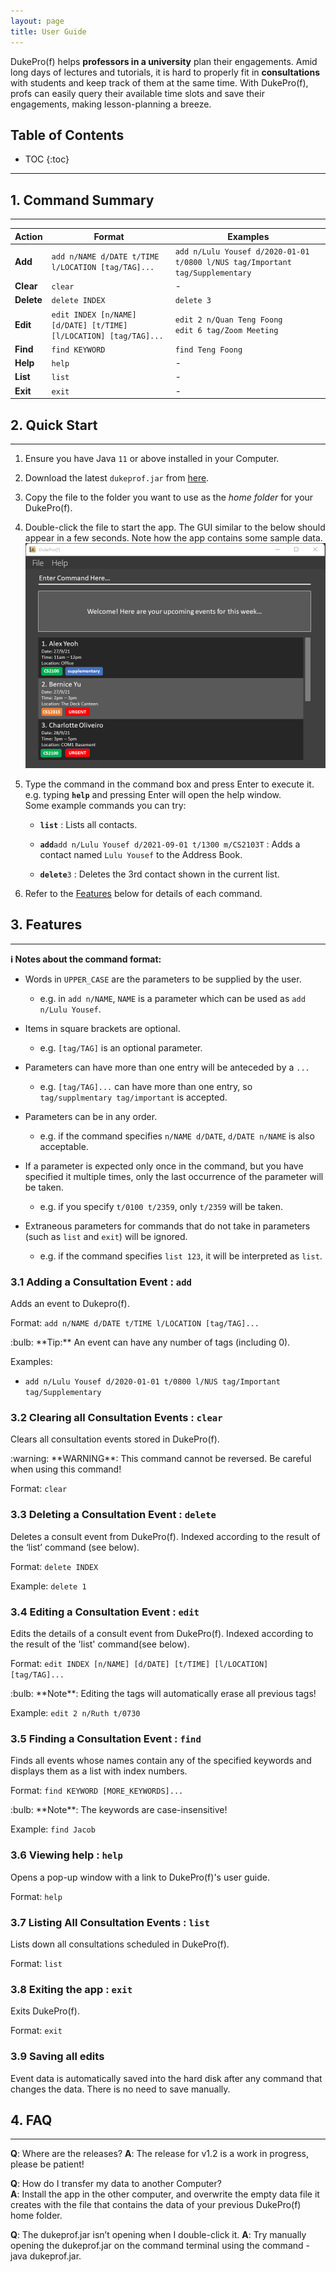 ```yaml
---
layout: page
title: User Guide
---
```


DukePro(f) helps **professors in a university** plan their engagements. Amid long days of lectures and 
tutorials, it is hard to properly fit in **consultations** with students and keep track of them at the same 
time. With DukePro(f), profs can easily query their available time slots and save their engagements, making lesson-planning a breeze.

## Table of Contents

* TOC
{:toc}

***
## 1. Command Summary
***

Action | Format | Examples
--------|-------|-------
**Add** | `add n/NAME d/DATE t/TIME l/LOCATION [tag/TAG]...` | `add n/Lulu Yousef d/2020-01-01 t/0800 l/NUS tag/Important tag/Supplementary`
**Clear** | `clear`  | -
**Delete** | `delete INDEX` | `delete 3`
**Edit** | `edit INDEX [n/NAME] [d/DATE] [t/TIME] [l/LOCATION] [tag/TAG]...`  | `edit 2 n/Quan Teng Foong` <br> `edit 6 tag/Zoom Meeting`
**Find** | `find KEYWORD`  | `find Teng Foong`
**Help** | `help` | -
**List** | `list` | -
**Exit** | `exit` | -


## 2. Quick Start
***
1. Ensure you have Java `11` or above installed in your Computer.

2. Download the latest `dukeprof.jar` from [here](https://github.com/AY2122S1-CS2103T-T11-4/tp/releases).

3. Copy the file to the folder you want to use as the _home folder_ for your DukePro(f).

4. Double-click the file to start the app. The GUI similar to the below should appear in a few seconds. 
   Note how the app contains some sample data.<br>
   ![Ui](images/Ui.png)
   <!-- will need to change Ui.png once GUI is updated.-->

5. Type the command in the command box and press Enter to execute it. e.g. typing **`help`** and pressing 
   Enter will open the help window.<br>
   Some example commands you can try:

   * **`list`** : Lists all contacts.

   * **`add`**`add n/Lulu Yousef d/2021-09-01 t/1300 m/CS2103T` : Adds a contact named `Lulu Yousef` to the Address Book.

   * **`delete`**`3` : Deletes the 3rd contact shown in the current list.
    

6. Refer to the [Features](#features) below for details of each command.


## 3. Features
***
<div markdown="block" class="alert alert-info">

**:information_source: Notes about the command format:**<br>

* Words in `UPPER_CASE` are the parameters to be supplied by the user.<br>
  * e.g. in `add n/NAME`, `NAME` is a parameter which can be used as `add n/Lulu Yousef`.

* Items in square brackets are optional.
  * e.g. `[tag/TAG]` is an optional parameter.

* Parameters can have more than one entry will be anteceded by a `...`
  * e.g. `[tag/TAG]...` can have more than one entry, so `tag/supplmentary tag/important` is accepted.

* Parameters can be in any order.<br>
  * e.g. if the command specifies `n/NAME d/DATE`, `d/DATE n/NAME` is also acceptable.

* If a parameter is expected only once in the command, but you have specified it multiple times, only the 
  last occurrence of the parameter will be taken.<br>
  * e.g. if you specify `t/0100 t/2359`, only `t/2359` will be taken.

* Extraneous parameters for commands that do not take in parameters (such as `list` and `exit`) will be 
  ignored.<br>
  * e.g. if the command specifies `list 123`, it will be interpreted as `list`.

</div>

### 3.1 Adding a Consultation Event : `add`

Adds an event to Dukepro(f).

Format: `add n/NAME d/DATE t/TIME l/LOCATION [tag/TAG]...`

<div markdown="span" class="alert alert-primary">:bulb: **Tip:**
An event can have any number of tags (including 0).
</div>

Examples:
* `add n/Lulu Yousef d/2020-01-01 t/0800 l/NUS tag/Important tag/Supplementary`

### 3.2 Clearing all Consultation Events : `clear`

Clears all consultation events stored in DukePro(f).

<div markdown="span" class="alert alert-danger">:warning: **WARNING**: This command cannot be reversed. Be 
careful when using this command!
</div>

Format: `clear`


### 3.3 Deleting a Consultation Event : `delete`

Deletes a consult event from DukePro(f). Indexed according to the result of the ‘list’ command (see below).

Format: `delete INDEX`

Example: `delete 1`

### 3.4 Editing a Consultation Event : `edit`

Edits the details of a consult event from DukePro(f). Indexed according to the result of the 'list' command(see below).

Format: `edit INDEX [n/NAME] [d/DATE] [t/TIME] [l/LOCATION] [tag/TAG]...`

<div markdown="span" class="alert alert-primary">:bulb: **Note**: Editing the tags will automatically 
erase all previous tags!
</div>

Example: `edit 2 n/Ruth t/0730`

### 3.5 Finding a Consultation Event : `find`
Finds all events whose names contain any of the specified keywords and displays them as a list with index numbers.

Format: `find KEYWORD [MORE_KEYWORDS]...`

<div markdown="span" class="alert alert-primary">:bulb: **Note**: The keywords are case-insensitive!
</div>

Example: `find Jacob`

### 3.6 Viewing help : `help`

Opens a pop-up window with a link to  DukePro(f)'s user guide.

Format: `help`

### 3.7 Listing All Consultation Events : `list`
Lists down all consultations scheduled in DukePro(f).

Format: `list`

### 3.8 Exiting the app : `exit`
Exits DukePro(f).

Format: `exit`

### 3.9 Saving all edits
Event data is automatically saved into the hard disk after any command that changes the data. There is no
need to save manually.


## 4. FAQ
***
**Q**: Where are the releases?
**A**: The release for v1.2 is a work in progress, please be patient!

**Q**: How do I transfer my data to another Computer?<br>
**A**: Install the app in the other computer, and overwrite the empty data file it creates with the file 
that contains the data of your previous DukePro(f) home folder.

**Q**: The dukeprof.jar isn’t opening when I double-click it.
**A**: Try manually opening the dukeprof.jar on the command terminal using the command -java dukeprof.jar.
